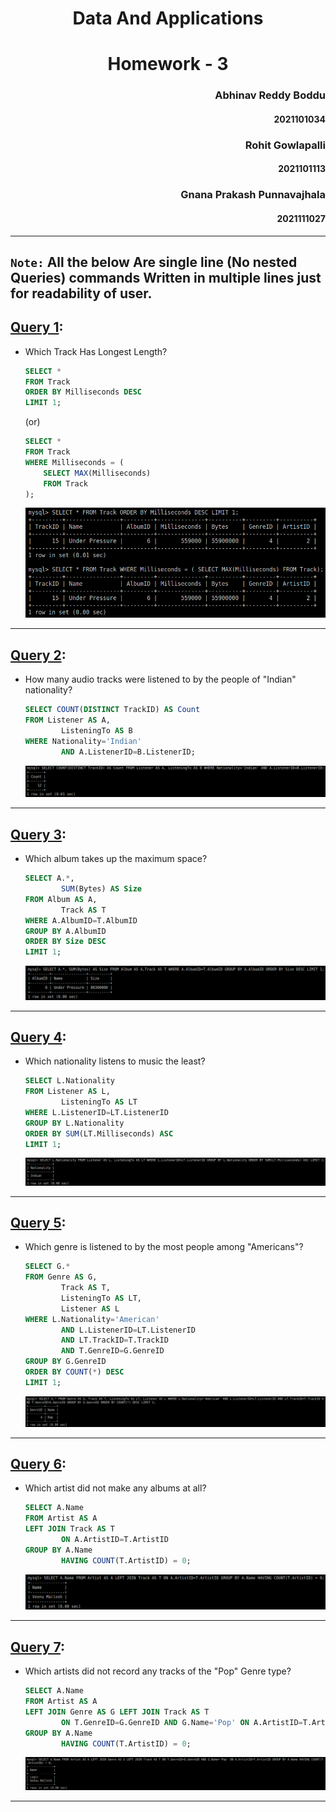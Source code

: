 # <center> Data And Applications
# <center> Homework - 3

### <div style="text-align: right"> Abhinav Reddy Boddu
#### <div style="text-align: right"> 2021101034
### <div style="text-align: right"> Rohit Gowlapalli
#### <div style="text-align: right"> 2021101113
### <div style="text-align: right"> Gnana Prakash Punnavajhala
#### <div style="text-align: right"> 2021111027

<hr>

## `Note:` All the below Are single line (No nested Queries) commands Written in multiple lines just for readability of user.

## <ins>Query 1</ins>:

- Which Track Has Longest Length?

    ```sql
    SELECT * 
    FROM Track 
    ORDER BY Milliseconds DESC 
    LIMIT 1;
    ```
    (or)
    ```sql
    SELECT * 
    FROM Track 
    WHERE Milliseconds = ( 
        SELECT MAX(Milliseconds) 
        FROM Track
    );
    ```

    <img src="Images/1.png"></img>

<hr>

## <ins>Query 2</ins>:

- How many audio tracks were listened to by the people of "Indian" nationality?
    ```sql
    SELECT COUNT(DISTINCT TrackID) AS Count 
    FROM Listener AS A,
        	ListeningTo AS B 
    WHERE Nationality='Indian' 
        	AND A.ListenerID=B.ListenerID;
    ```

    <img src="Images/2.png"></img>

<hr>

## <ins>Query 3</ins>:

- Which album takes up the maximum space?
    ```sql
    SELECT A.*, 
            SUM(Bytes) AS Size 
    FROM Album AS A,
            Track AS T 
    WHERE A.AlbumID=T.AlbumID 
    GROUP BY A.AlbumID 
    ORDER BY Size DESC 
    LIMIT 1;
    ```

    <img src="Images/3.png"></img>

<hr>

## <ins>Query 4</ins>:

- Which nationality listens to music the least?
    ```sql
    SELECT L.Nationality 
    FROM Listener AS L, 
            ListeningTo AS LT 
    WHERE L.ListenerID=LT.ListenerID 
    GROUP BY L.Nationality 
    ORDER BY SUM(LT.Milliseconds) ASC 
    LIMIT 1;
    ```

    <img src="Images/4.png"></img>

<hr>

## <ins>Query 5</ins>:

- Which genre is listened to by the most people among "Americans"?
    ```sql
    SELECT G.* 
    FROM Genre AS G, 
            Track AS T, 
            ListeningTo AS LT, 
            Listener AS L 
    WHERE L.Nationality='American' 
            AND L.ListenerID=LT.ListenerID 
            AND LT.TrackID=T.TrackID 
            AND T.GenreID=G.GenreID 
    GROUP BY G.GenreID 
    ORDER BY COUNT(*) DESC 
    LIMIT 1;
    ```

    <img src="Images/5.png"></img>

<hr>

## <ins>Query 6</ins>:

- Which artist did not make any albums at all?
    ```sql
    SELECT A.Name 
    FROM Artist AS A 
    LEFT JOIN Track AS T 
            ON A.ArtistID=T.ArtistID 
    GROUP BY A.Name 
            HAVING COUNT(T.ArtistID) = 0;
    ```

    <img src="Images/6.png"></img>

<hr>

## <ins>Query 7</ins>:

- Which artists did not record any tracks of the "Pop" Genre type?
    ```sql
    SELECT A.Name 
    FROM Artist AS A 
    LEFT JOIN Genre AS G LEFT JOIN Track AS T 
            ON T.GenreID=G.GenreID AND G.Name='Pop' ON A.ArtistID=T.ArtistID 
    GROUP BY A.Name 
            HAVING COUNT(T.ArtistID) = 0;
    ```

    <img src="Images/7.png"></img>

<hr>